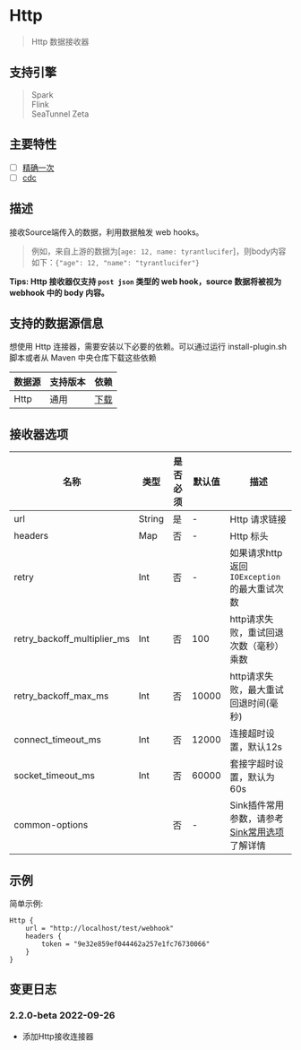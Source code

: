 # Http

> Http 数据接收器

## 支持引擎

> Spark<br/>
> Flink<br/>
> SeaTunnel Zeta<br/>

## 主要特性

- [ ] [精确一次](../../concept/connector-v2-features.md)
- [ ] [cdc](../../concept/connector-v2-features.md)

## 描述

接收Source端传入的数据，利用数据触发 web hooks。

> 例如，来自上游的数据为[`age: 12, name: tyrantlucifer`]，则body内容如下：`{"age": 12, "name": "tyrantlucifer"}`

**Tips: Http 接收器仅支持 `post json` 类型的 web hook，source 数据将被视为 webhook 中的 body 内容。**

## 支持的数据源信息

想使用 Http 连接器，需要安装以下必要的依赖。可以通过运行 install-plugin.sh 脚本或者从 Maven 中央仓库下载这些依赖

| 数据源  | 支持版本 |                                                  依赖                                                  |
|------|------|------------------------------------------------------------------------------------------------------|
| Http | 通用   | [下载](https://mvnrepository.com/artifact/org.apache.seatunnel/seatunnel-connectors-v2/connector-http) |

## 接收器选项

|             名称              |   类型   | 是否必须 |  默认值  |                         描述                         |
|-----------------------------|--------|------|-------|----------------------------------------------------|
| url                         | String | 是    | -     | Http 请求链接                                          |
| headers                     | Map    | 否    | -     | Http 标头                                            |
| retry                       | Int    | 否    | -     | 如果请求http返回`IOException`的最大重试次数                     |
| retry_backoff_multiplier_ms | Int    | 否    | 100   | http请求失败，重试回退次数（毫秒）乘数                              |
| retry_backoff_max_ms        | Int    | 否    | 10000 | http请求失败，最大重试回退时间(毫秒)                              |
| connect_timeout_ms          | Int    | 否    | 12000 | 连接超时设置，默认12s                                       |
| socket_timeout_ms           | Int    | 否    | 60000 | 套接字超时设置，默认为60s                                     |
| common-options              |        | 否    | -     | Sink插件常用参数，请参考 [Sink常用选项 ](common-options.md) 了解详情 |

## 示例

简单示例:

```hocon
Http {
    url = "http://localhost/test/webhook"
    headers {
        token = "9e32e859ef044462a257e1fc76730066"
    }
}
```

## 变更日志

### 2.2.0-beta 2022-09-26

- 添加Http接收连接器

